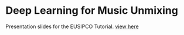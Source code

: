 # Deep Learning for Music Unmixing

Presentation slides for the EUSIPCO Tutorial. [view here](https://sigsep.github.io/eusipco2019_tutorial/)
